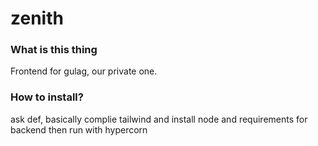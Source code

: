 # zenith

### What is this thing 
Frontend for gulag, our private one.

### How to install?
ask def, basically complie tailwind and install node and requirements for backend then run with hypercorn
